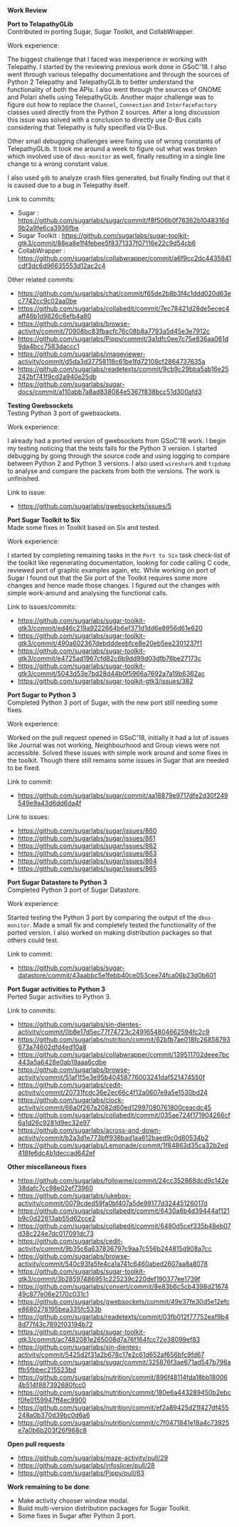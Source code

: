 **Work Review**<br>

**Port to TelapathyGLib**<br>
 Contributed in porting Sugar, Sugar Toolkit, and CollabWrapper.<br>

Work experience:

 The biggest challenge that I faced was inexperience in working with Telepathy. I started by the reviewing previous work done
 in GSoC'18. I also went through various telepathy documentations and through the sources of Python 2 Telepathy and TelepathyGLib to
 better understand the functionality of both the APIs. I also went through the sources of GNOME and Polari shells using TelepathyGLib.
 Another major challenge was to figure out how to replace the `Channel`, `Connection` and `InterfaceFactory` classes used directly from
 the Python 2 sources. After a long discussion this issue was solved with a conclusion to directly use D-Bus calls
 considering that Telepathy is fully specified via D-Bus.

 Other small debugging challenges were fixing use of wrong constants of TelepathyGLib. It took me around a week to figure out
 what was broken which involved use of `dbus-monitor` as well, finally resulting in a single line change to a wrong constant value.

 I also used `gdb` to analyze crash files generated, but finally finding out that it is caused due to a bug in Telepathy itself.

Link to commits:<br>
 - Sugar : https://github.com/sugarlabs/sugar/commit/f8f506b0f76362b1048316d9b2a9fe6ca3936fbe<br>
 - Sugar Toolkit : https://github.com/sugarlabs/sugar-toolkit-gtk3/commit/88ea8e1f4febee5f8371337f07116e22c9d54cb6<br>
 - CollabWrapper : https://github.com/sugarlabs/collabwrapper/commit/a6f9cc2dc4435841cdf3dc6d96635553d12ac2c4<br>

 Other related commits:<br>
 - https://github.com/sugarlabs/chat/commit/f65de2b8b3f4c1ddd020d63ec7742cc9c02aa0be<br>
 - https://github.com/sugarlabs/collabedit/commit/7ec78421d28de5ecec4aff46b1d9826c6efb4a80<br>
 - https://github.com/sugarlabs/browse-activity/commit/70908bc83fbacfc76c08b8a7793a5d45e3e7912c<br>
 - https://github.com/sugarlabs/Pippy/commit/3a1dfc0ee7c75e836aa061d9da4bcc7583daccc1<br>
 - https://github.com/sugarlabs/imageviewer-activity/commit/d5da3d37758118c61be1fd72108cf2864737635a<br>
 - https://github.com/sugarlabs/readetexts/commit/9cb9c29bba5ab16e25242bf741f9cd2a940e25db<br>
 - https://github.com/sugarlabs/sugar-docs/commit/a110abb7a8ad838084e5367f838bcc51d300afd3<br>

**Testing Gwebsockets**<br>
 Testing Python 3 port of gwebsockets.<br>

Work experience:

I already had a ported version of gwebsockets from GSoC'18 work. I begin my testing noticing that the tests fails for the Python 3 version.
I started debugging by going through the source code and using logging to compare between Python 2 and Python 3 versions. I also used `wireshark`
and `tcpdump` to analyse and compare the packets from both the versions.  The work is unfinished.

Link to issue:<br>
 - https://github.com/sugarlabs/gwebsockets/issues/5<br>

**Port Sugar Toolkit to Six**<br>
   Made some fixes in Toolkit based on Six and tested.

Work experience:

I started by completing remaining tasks in the `Port to Six` task check-list of the toolkit like regenerating documentation, looking for code
calling C code, reviewed port of graphic examples again, etc. While working on port of Sugar I found out that the Six port of
the Toolkit requires some more changes and hence made those changes. I figured out the changes with simple work-around and
analysing the functional calls.

Link to issues/commits:<br>
 - https://github.com/sugarlabs/sugar-toolkit-gtk3/commit/ed46c219a9222664b6ef371d1dd6e8956d61e620<br>
 - https://github.com/sugarlabs/sugar-toolkit-gtk3/commit/490a602367debdddeebfce8e20eb5ee2301237f1<br>
 - https://github.com/sugarlabs/sugar-toolkit-gtk3/commit/e4725ad1967cfd82c6b9dd99d03dfb76be27173c<br>
 - https://github.com/sugarlabs/sugar-toolkit-gtk3/commit/5043d53e7bd28d44b0f5966a7692a7a19b6362ac<br>
 - https://github.com/sugarlabs/sugar-toolkit-gtk3/issues/382<br>

**Port Sugar to Python 3**<br>
   Completed Python 3 port of Sugar, with the new port still needing some fixes.<br>

Work experience:

Worked on the pull request opened in GSoC'18, initially it had a lot of issues like Journal was not working, Neighbourhood and
Group views were not accessible. Solved these issues with simple work around and some fixes in the toolkit. Though there still remains some
issues in Sugar that are needed to be fixed.

Link to commit:<br>
 - https://github.com/sugarlabs/sugar/commit/aa18879e9717dfe2d30f249549e9a43d6dd6da4f<br>

Link to issues:<br>
 - https://github.com/sugarlabs/sugar/issues/860
 - https://github.com/sugarlabs/sugar/issues/861
 - https://github.com/sugarlabs/sugar/issues/862
 - https://github.com/sugarlabs/sugar/issues/863
 - https://github.com/sugarlabs/sugar/issues/864
 - https://github.com/sugarlabs/sugar/issues/865

**Port Sugar Datastore to Python 3**<br>
   Completed Python 3 port of Sugar Datastore.<br>

Work experience:

Started testing the Python 3 port by comparing the output of the `dbus-monitor`. Made a small fix and completely tested the functionality of
the ported version. I also worked on making distribution packages so that others could test.

Link to commit:<br>
 - https://github.com/sugarlabs/sugar-datastore/commit/43aabbc5e1febb40ce053cee74fca06b23d0b601<br>

**Port Sugar activities to Python 3**<br>
   Ported Sugar activities to Python 3.<br>

Link to commits:<br>
 - https://github.com/sugarlabs/sin-dientes-activity/commit/0b8e17d5ec77f74723c2491654804662594fc2c9<br>
 - https://github.com/sugarlabs/nutrition/commit/62bfb7ae018fc26858793673a74602dfd4ed10a8<br>
 - https://github.com/sugarlabs/collabwrapper/commit/139511702deee7bc443a5a6428e0ab19aaa6cdbe<br>
 - https://github.com/sugarlabs/browse-activity/commit/51af1f5e3e95b40458776003241daf521474550f<br>
 - https://github.com/sugarlabs/cedit-activity/commit/20731fcdc36e2ec66c4f12a0607e9a5e1530bd24<br>
 - https://github.com/sugarlabs/clock-activity/commit/66a0f267a2082d60ed12997080761800ceacdc45<br>
 - https://github.com/sugarlabs/collabedit/commit/035ae724f171904266cf6a1d26c9281d9ec32e97<br>
 - https://github.com/sugarlabs/across-and-down-activity/commit/b2a3d1e773bff938bad1aa812baed9c0d80534b2<br>
 - https://github.com/sugarlabs/Lemonade/commit/1f84863d35ca32b2ed418fe6dc4b1deccad642ef<br>

**Other miscellaneous fixes**<br>
 - https://github.com/sugarlabs/followme/commit/24cc352868dcd9c142e38dafc7cc98e02ef73960<br>
 - https://github.com/sugarlabs/jukebox-activity/commit/0079cded59fa0bf407a5de98177d32445126017d<br>
 - https://github.com/sugarlabs/collabedit/commit/6430a6b4d39444af121b9c0d22613ab55d62cce2<br>
 - https://github.com/sugarlabs/collabedit/commit/6480d5cef335b48eb07d38c224e7dc017091dc73<br>
 - https://github.com/sugarlabs/cedit-activity/commit/9b35c6a637836797c9aa7c556b244815d908a7cc<br>
 - https://github.com/sugarlabs/browse-activity/commit/540c93fa5fe4ca1a741c6460abed2607aa8a8078<br>
 - https://github.com/sugarlabs/sugar-toolkit-gtk3/commit/3b28597486951c225239c220def190377ee1739f<br>
 - https://github.com/sugarlabs/convert/commit/8e83b6c5cb4398d2167449c877e06e2170c031c1<br>
 - https://github.com/sugarlabs/gwebsockets/commit/49e37fe30d5e12efce8680278195bea335fc533b<br>
 - https://github.com/sugarlabs/readetexts/commit/03fb012f77752eaf9b48d77f43c7892f03194b72<br>
 - https://github.com/sugarlabs/sugar-toolkit-gtk3/commit/ac7482081e265008d7a76f164fcc72e38099ef83<br>
 - https://github.com/sugarlabs/sin-dientes-activity/commit/5425d2f31a2b678c17e2c61d652af656bfc9fd67<br>
 - https://github.com/sugarlabs/sugar/commit/325876f3ae671ad547b796affb5fbbec215523bd<br>
 - https://github.com/sugarlabs/nutrition/commit/896f48114fda18bb180064b514f887392680fcc0<br>
 - https://github.com/sugarlabs/nutrition/commit/180e6a443289450b2ebcf0fe0159947ff4ec9900<br>
 - https://github.com/sugarlabs/nutrition/commit/ef2a89425d21f427df455248a0b370d39bc0d6a6<br>
 - https://github.com/sugarlabs/nutrition/commit/c7f0471841e18a4c73925e7a0b6b203f26f968c8<br>

**Open pull requests**<br>
 - https://github.com/sugarlabs/maze-activity/pull/29<br>
 - https://github.com/sugarlabs/infoslicer/pull/28<br>
 - https://github.com/sugarlabs/Pippy/pull/63<br>

**Work remaining to be done**<br>

 - Make activity chooser window modal.
 - Build multi-version distribution packages for Sugar Toolkit.
 - Some fixes in Sugar after Python 3 port.
